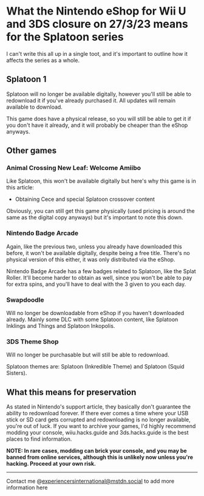 # What the Nintendo eShop for Wii U and 3DS closure on 27/3/23 means for the Splatoon series

I can't write this all up in a single toot, and it's important to outline how it affects the series as a whole.

## Splatoon 1

Splatoon will no longer be available digitally, however you'll still be able to redownload it if you've already purchased it. All updates will remain available to download.

This game does have a physical release, so you will still be able to get it if you don't have it already, and it will probably be cheaper than the eShop anyways.

## Other games

### Animal Crossing New Leaf: Welcome Amiibo

Like Splatoon, this won't be available digitally but here's why this game is in this article:

- Obtaining Cece and special Splatoon crossover content

Obviously, you can still get this game physically (used pricing is around the same as the digital copy anyways) but it's important to note this down.

### Nintendo Badge Arcade

Again, like the previous two, unless you already have downloaded this before, it won't be available digitally, despite being a free title. There's no physical version of this either, it was only distributed via the eShop.

Nintendo Badge Arcade has a few badges related to Splatoon, like the Splat Roller. It'll become harder to obtain as well, since you won't be able to pay for extra spins, and you'll have to deal with the 3 given to you each day.

### Swapdoodle

Will no longer be downloadable from eShop if you haven't downloaded already. Mainly some DLC with some Splatoon content, like Splatoon Inklings and Things and Splatoon Inkopolis.

### 3DS Theme Shop

Will no longer be purchasable but will still be able to redownload.

Splatoon themes are: Splatoon (Inkredible Theme) and Splatoon (Squid Sisters).

## What this means for preservation

As stated in Nintendo's support article, they basically don't guarantee the ability to redownload forever. If there ever comes a time where your USB stick or SD card gets corrupted and redownloading is no longer available, you're out of luck. If you want to archive your games, I'd highly recommend modding your console, wiiu.hacks.guide and 3ds.hacks.guide is the best places to find information.

**NOTE: In rare cases, modding can brick your console, and you may be banned from online services, although this is unlikely now unless you're hacking. Proceed at your own risk.**

---

Contact me @experiencersinternational@mstdn.social to add more information here
